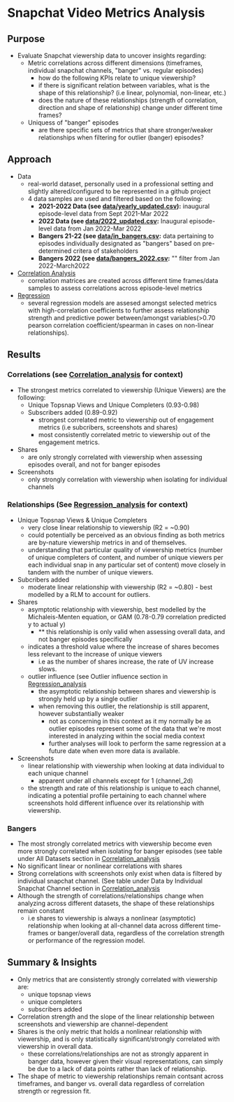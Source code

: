 # Snapchat Video Metrics Analysis

## Purpose 
- Evaluate Snapchat viewership data to uncover insights regarding:
    -  Metric correlations across different dimensions (timeframes, individual snapchat channels, "banger" vs. regular episodes)
        - how do the following KPIs relate to unique viewership?
        - if there is significant relation between variables, what is the shape of this relationship? (i.e linear, polynomial, non-linear, etc.)
        - does the nature of these relationships (strength of correlation, direction and shape of relationship) change under different time frames?
    -  Uniquess of "banger" episodes 
        - are there specific sets of metrics that share stronger/weaker relationships when filtering for outlier (banger) episodes?

## Approach 
- Data
    - real-world dataset, personally used in a professional setting and slightly altered/configured to be represented in a github project  
    - 4 data samples are used and filtered based on the following:
        - **2021-2022 Data (see [data/yearly_updated.csv](https://github.com/a-memme/snapchat_correlation_analysis/blob/main/data/yearly_updated.csv)):** inaugural episode-level data from Sept 2021-Mar 2022
        - **2022 Data (see [data/2022_updated.csv](https://github.com/a-memme/snapchat_correlation_analysis/blob/main/data/2022_updated.csv):** Inaugural episode-level data from Jan 2022-Mar 2022
        - **Bangers 21-22 (see [data/in_bangers.csv](https://github.com/a-memme/snapchat_correlation_analysis/blob/main/data/in_bangers.csv):** data pertaining to episodes individually designated as "bangers" based on pre-determined critera of stakeholders
        - **Bangers 2022 (see [data/bangers_2022.csv](https://github.com/a-memme/snapchat_correlation_analysis/blob/main/data/bangers_2022.csv):** "" filter from Jan 2022-March2022  
- [Correlation Analysis](https://github.com/a-memme/snapchat_correlation_analysis/tree/main/Correlation_analysis)
    - correlation matrices are created across different time frames/data samples to assess correlations across episode-level metrics 
- [Regression](https://github.com/a-memme/snapchat_correlation_analysis/tree/main/Regression_analysis)
    - several regression models are assesed amongst selected metrics with high-correlation coefficients to further assess relationship strength and predictive power between/amongst variables(>0.70 pearson correlation coefficient/spearman in cases on non-linear relationships).

## Results

### Correlations (see [Correlation_analysis](https://github.com/a-memme/snapchat_correlation_analysis/tree/main/Correlation_analysis) for context)
- The strongest metrics correlated to viewership (Unique Viewers) are the following:
    - Unique Topsnap Views and Unique Completers (0.93-0.98)
    - Subscribers added (0.89-0.92)
        - strongest correlated metric to viewership out of engagement metrics (i.e subcribers, screenshots and shares)
        - most consistently correlated metric to viewership out of the engagement metrics.  
- Shares 
    - are only strongly correlated with viewership when assessing episodes overall, and not for banger episodes 
- Screenshots 
    - only strongly correlation with viewership when isolating for individual channels

### Relationships (See [Regression_analysis](https://github.com/a-memme/snapchat_correlation_analysis/tree/main/Regression_analysis) for context)
- Unique Topsnap Views & Unique Completers 
    - very close linear relationship to viewership (R2 = ~0.90)
    - could potentially be perceived as an obvious finding as both metrics are by-nature viewership metrics in and of themselves. 
    - understanding that particular quality of viewership metrics (number of unique completers of content, and number of unique viewers per each individual snap in any particular set of content) move closely in tandem with the number of unique viewers. 
- Subcribers added 
    - moderate linear relationship with viewership (R2 = ~0.80) - best modelled by a RLM to account for outliers.
- Shares 
    - asymptotic relationship with viewership, best modelled by the Michaleis-Menten equation, or GAM (0.78-0.79 correlation predicted y to actual y)
        - ** this relationship is only valid when assessing overall data, and not banger episodes specifically 
    - indicates a threshold value where the increase of shares becomes less relevant to the increase of unique viewers 
        - i.e as the number of shares increase, the rate of UV increase slows. 
    - outlier influence (see Outlier influence section in [Regression_analysis](https://github.com/a-memme/snapchat_correlation_analysis/tree/main/Regression_analysis)
        - the asymptotic relationship between shares and viewership is strongly held up by a single outlier 
        - when removing this outlier, the relationship is still apparent, however substantially weaker 
            - not as concerning in this context as it my normally be as outlier episodes represent some of the data that we're most interested in analyzing within the social media context
            - further analyses will look to perform the same regression at a future date when even more data is available.     
- Screenshots 
    - linear relationship with viewership when looking at data individual to each unique channel 
        - apparent under all channels except for 1 (channel_2d)
    - the strength and rate of this relationship is unique to each channel, indicating a potential profile pertaining to each channel where screenshots hold different influence over its relationship with viewership. 

### Bangers 
- The most strongly correlated metrics with viewership become even more strongly correlated when isolating for banger episodes (see table under All Datasets section in [Correlation_analysis](https://github.com/a-memme/snapchat_correlation_analysis/tree/main/Correlation_analysis)
- No significant linear or nonlinear correlations with shares
- Strong correlations with screenshots only exist when data is filtered by individual snapchat channel. (See table under Data by Individual Snapchat Channel section in [Correlation_analysis](https://github.com/a-memme/snapchat_correlation_analysis/tree/main/Correlation_analysis)
- Although the strength of correlations/relationships change when analyzing across different datasets, the shape of these relationships remain constant 
    - i.e shares to viewership is always a nonlinear (asymptotic) relationship when looking at all-channel data across different time-frames or banger/overall data, regardless of the correlation strength or performance of the regression model.

## Summary & Insights
- Only metrics that are consistently strongly correlated with viewership are:
    - unique topsnap views 
    - unique completers 
    - subscribers added 
- Correlation strength and the slope of the linear relationship between screenshots and viewership are channel-dependent 
- Shares is the only metric that holds a nonlinear relationship with viewership, and is only statistically significant/strongly correlated with viewership in overall data.
    - these correlations/relationships are not as strongly apparent in banger data, however given their visual representations, can simply be due to a lack of data points rather than lack of relationship. 
- The shape of metric to viewership relationships remain contsant across timeframes, and banger vs. overall data regardless of correlation strength or regression fit.

  
